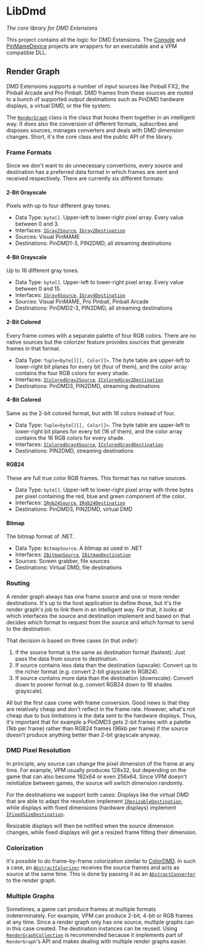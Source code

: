 # LibDmd

*The core library for DMD Extensions*

This project contains all the logic for DMD Extensions. The [Console](https://github.com/freezy/dmd-extensions/tree/master/Console) and [PinMameDevice](https://github.com/freezy/dmd-extensions/tree/master/PinMameDevice) projects are wrappers for an executable and a VPM compatible DLL.

## Render Graph

DMD Extensions supports a number of *input* sources like Pinball FX2, the Pinball Arcade and Pro Pinball. DMD frames from these sources are routed to a bunch of supported *output* destinations such as PinDMD hardware displays, a virtual DMD, or the file system.

The [`RenderGraph`](https://github.com/freezy/dmd-extensions/blob/master/LibDmd/RenderGraph.cs) class is the class that hooks them together in an intelligent way. It does also the conversion of different formats, subscribes and disposes sources, manages converters and deals with DMD dimension changes. Short, it's the core class and the public API of the library.

### Frame Formats

Since we don't want to do unnecessary convertions, every source and destination has a preferred data format in which frames are sent and received respectively. There are currently six different formats:

#### 2-Bit Grayscale

Pixels with up to four different gray tones.

- Data Type: `byte[]`. Upper-left to lower-right pixel array. Every value between 0 and 3.
- Interfaces: [`IGray2Source`](https://github.com/freezy/dmd-extensions/blob/master/LibDmd/Input/IGray2Source.cs), [`IGray2Destination`](https://github.com/freezy/dmd-extensions/blob/master/LibDmd/Output/IGray2Destination.cs)
- Sources: Visual PinMAME
- Destinations: PinDMD1-3, PIN2DMD, all streaming destinations

#### 4-Bit Grayscale

Up to 16 different gray tones.

- Data Type: `byte[]`. Upper-left to lower-right pixel array. Every value between 0 and 15.
- Interfaces: [`IGray4Source`](https://github.com/freezy/dmd-extensions/blob/master/LibDmd/Input/IGray4Source.cs), [`IGray4Destination`](https://github.com/freezy/dmd-extensions/blob/master/LibDmd/Output/IGray4Destination.cs)
- Sources: Visual PinMAME, Pro Pinball, Pinball Arcade
- Destinations: PinDMD2-3, PIN2DMD, all streaming destinations

#### 2-Bit Colored

Every frame comes with a separate palette of four RGB colors. There are no native sources but the colorizer feature provides sources that generate frames in that format.

- Data Type: `Tuple<byte[][], Color[]>`. The byte table are upper-left to lower-right bit planes for every bit (four of them), and the color array contains the four RGB colors for every shade.
- Interfaces: [`IColoredGray2Source`](https://github.com/freezy/dmd-extensions/blob/master/LibDmd/Input/IColoredGray2Source.cs), [`IColoredGray2Destination`](https://github.com/freezy/dmd-extensions/blob/master/LibDmd/Output/IColoredGray2Destination.cs)
- Destinations: PinDMD3, PIN2DMD, streaming destinations

#### 4-Bit Colored

Same as the 2-bit colored format, but with 16 colors instead of four.

- Data Type: `Tuple<byte[][], Color[]>`. The byte table are upper-left to lower-right bit planes for every bit (16 of them), and the color array contains the 16 RGB colors for every shade.
- Interfaces: [`IColoredGray4Source`](https://github.com/freezy/dmd-extensions/blob/master/LibDmd/Input/IColoredGray4Source.cs), [`IColoredGray4Destination`](https://github.com/freezy/dmd-extensions/blob/master/LibDmd/Output/IColoredGray4Destination.cs)
- Destinations: PIN2DMD, streaming destinations

#### RGB24

These are full true color RGB frames. This format has no native sources.

- Data Type: `byte[]`. Upper-left to lower-right pixel array with three bytes per pixel containing the red, blue and green component of the color.
- Interfaces: [`IRgb24Source`](https://github.com/freezy/dmd-extensions/blob/master/LibDmd/Input/IRgb24Source.cs), [`IRgb24Destination`](https://github.com/freezy/dmd-extensions/blob/master/LibDmd/Output/IRgb24Destination.cs)
- Destinations: PinDMD3, PIN2DMD, virtual DMD

#### Bitmap

The bitmap format of .NET. 

- Data Type: `BitmapSource`. A bitmap as used in .NET
- Interfaces: [`IBitmapSource`](https://github.com/freezy/dmd-extensions/blob/master/LibDmd/Input/IBitmapSource.cs), [`IBitmapDestination`](https://github.com/freezy/dmd-extensions/blob/master/LibDmd/Output/IBitmapDestination.cs)
- Sources: Screen grabber, file sources
- Destinations: Virtual DMD, file destinations


### Routing

A render graph always has one frame source and one or more render destinations. It's up to the host application to define those, but it's the render graph's job to link them in an intelligent way. For that, it looks at which interfaces the source and destination implement and based on that decides which format to request from the source and which format to send to the destination.

That decision is based on three cases (in that order):

1. If the source format is the same as destination format (fastest): Just pass the data from source to destination.
2. If source contains less data than the destination (upscale): Convert up to the richer format (e.g. convert 2-bit grayscale to RGB24).
3. If source contains more data than the destination (downscale): Convert down to poorer format (e.g. convert RGB24 down to 16 shades grayscale).

All but the first case come with frame conversion. Good news is that they are relatively cheap and don't reflect in the frame rate. However, what's not cheap due to bus limitations is the data sent to the hardware displays. Thus, it's important that for example a PinDMD3 gets 2-bit frames with a palette (1kb per frame) rather than RGB24 frames (96kb per frame) if the source doesn't produce anything better than 2-bit grayscale anyway.

### DMD Pixel Resolution

In principle, any source can change the pixel dimension of the frame at any time. For example, VPM usually produces 128x32, but depending on the game that can also become 192x64 or even 256x64. Since VPM doesn't reinitialize between games, the source will switch dimension randomly.

For the destinations we support both cases: Displays like the virtual DMD that are able to adapt the resolution implement [`IResizableDestination`](https://github.com/freezy/dmd-extensions/blob/master/LibDmd/Output/IResizableDestination.cs), while displays with fixed dimensions (hardware displays) implement [`IFixedSizeDestination`](https://github.com/freezy/dmd-extensions/blob/master/LibDmd/Output/IFixedSizeDestination.cs).

Resizable displays will then be notified when the source dimension changes, while fixed displays will get a resized frame fitting their dimension.

### Colorization

It's possible to do frame-by-frame colorization similar to [ColorDMD](http://www.colordmd.com/). In such a case, an [`AbstractColorizer`](https://github.com/freezy/dmd-extensions/blob/master/LibDmd/Converter/AbstractColorizer.cs) receives the source frames and acts as source at the same time. This is done by passing it as an [`AbstractConverter`](https://github.com/freezy/dmd-extensions/blob/master/LibDmd/Converter/AbstractConverter.cs) to the render graph.

### Multiple Graphs

Sometimes, a game can produce frames at multiple formats indeterminately. For example, VPM can produce 2-bit, 4-bit or RGB frames at any time. Since a render graph only has one source, multiple graphs can in this case created. The destination instances can be reused. Using [`RenderGraphCollection`](https://github.com/freezy/dmd-extensions/blob/master/LibDmd/RenderGraphCollection.cs) is recommended because it implements part of `RenderGraph`'s API and makes dealing with multiple render graphs easier.